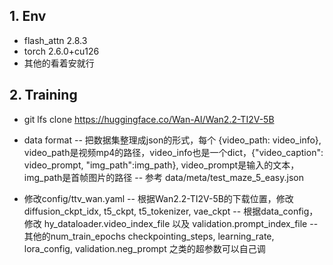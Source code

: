 ## 1. Env
- flash_attn 2.8.3
- torch 2.6.0+cu126
- 其他的看着安就行

## 2. Training
- git lfs clone https://huggingface.co/Wan-AI/Wan2.2-TI2V-5B

- data format
-- 把数据集整理成json的形式，每个 {video_path: video_info}, video_path是视频mp4的路径，video_info也是一个dict，{"video_caption": video_prompt, "img_path":img_path}, video_prompt是输入的文本，img_path是首帧图片的路径
-- 参考 data/meta/test_maze_5_easy.json

- 修改config/ttv_wan.yaml 
-- 根据Wan2.2-TI2V-5B的下载位置，修改diffusion_ckpt_idx, t5_ckpt, t5_tokenizer, vae_ckpt
-- 根据data_config，修改 hy_dataloader.video_index_file 以及 validation.prompt_index_file
-- 其他的num_train_epochs checkpointing_steps, learning_rate, lora_config, validation.neg_prompt 之类的超参数可以自己调